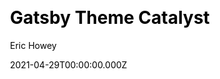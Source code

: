 ---
title: Gatsby Theme Catalyst
github: https://github.com/ehowey/gatsby-theme-catalyst
demo: https://www.gatsbycatalyst.com/
license: MIT
author: Eric Howey
author_link: ''
author_twitter: erchwy
author_github: ''
date: 2021-04-29T00:00:00.000Z
ssg:
  - Gatsby
cms: null
css: null
archetype:
  - Boilerplate
description: >-
  An opinionated set of integrated themes and starters as a boilerplate to
  accelerate development with GatsbyJS.
draft: false
publish_date: '2019-06-13T03:47:28Z'
update_date: '2021-11-07T04:08:46Z'
github_star: 164
github_fork: 16
---